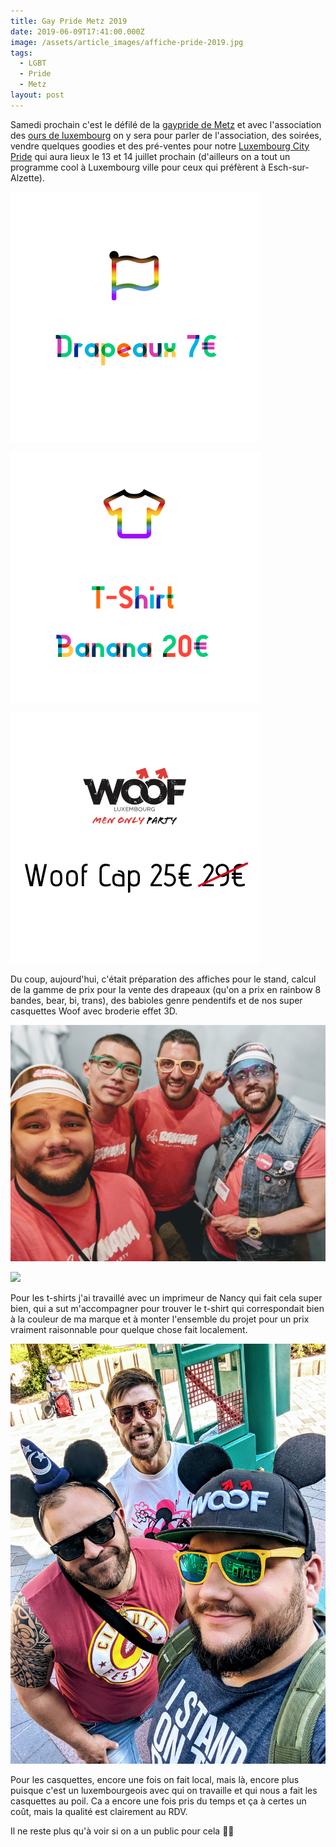 ```yaml
---
title: Gay Pride Metz 2019
date: 2019-06-09T17:41:00.000Z
image: /assets/article_images/affiche-pride-2019.jpg
tags:
  - LGBT
  - Pride
  - Metz
layout: post
---
```

Samedi prochain c'est le défilé de la [gaypride de Metz](http://rainbowweeks.fr/metz-pride-day/) et avec l'association des [ours de luxembourg](http://bears.lu) on y sera pour parler de l'association, des soirées, vendre quelques goodies et des pré-ventes pour notre [Luxembourg City Pride](http://weare.lu) qui aura lieux le 13 et 14 juillet prochain (d'ailleurs on a tout un programme cool à Luxembourg ville pour ceux qui préfèrent à Esch-sur-Alzette).

![Icone de drapeau en couleurs arc-en-ciel, titre "drapeaux 7€"](/assets/article_images/drapeaux.png)

![Icone de t-shirt en couleur arc en ciel, texte "t-shirt banana 20€"](/assets/article_images/tshirts.png)

![Logo Woof Luxembourg, men only party. Texte "Woof Cap 25€", 29€ barré en signe de réduction](/assets/article_images/woof-cap.png)

Du coup, aujourd'hui, c'était préparation des affiches pour le stand, calcul de la gamme de prix pour la vente des drapeaux (qu'on a prix en rainbow 8 bandes, bear, bi, trans), des babioles genre pendentifs et de nos super casquettes Woof avec broderie  effet 3D.

![](/assets/article_images/00100sportrait_00100_burst20181020234601544_cover~2.jpg)

![](/assets/article_images/photo-17.jpg)

Pour les t-shirts j'ai travaillé avec un imprimeur de Nancy qui fait cela super bien, qui a sut m'accompagner pour trouver le t-shirt qui correspondait bien à la couleur de ma marque et à monter l'ensemble du projet pour un prix vraiment raisonnable pour quelque chose fait localement.

![Photos de 3 personnes à Disneyland Paris. La personne en premier plan porte une casquette woof avec des oreilles de mickey et des lunettes de soleil.](/assets/article_images/00000portrait_00000_burst20190601110934168.jpg)

Pour les casquettes, encore une fois on fait local, mais là, encore plus puisque c'est un luxembourgeois avec qui on travaille et qui nous a fait les casquettes au poil. Ca a encore une fois pris du temps et ça à certes un coût, mais la qualité est clairement au RDV.

Il ne reste plus qu'à voir si on a un public pour cela 💪🏼
